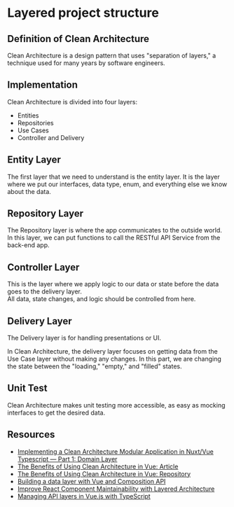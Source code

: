 # Layered project structure

## Definition of Clean Architecture 

Clean Architecture is a design pattern that uses "separation of layers,"
a technique used for many years by software engineers.

## Implementation  

Clean Architecture is divided into four layers: 

- Entities 
- Repositories 
- Use Cases 
- Controller and Delivery 

## Entity Layer

The first layer that we need to understand is the entity layer. It is the
layer where we put our interfaces, data type, enum, and everything else we
know about the data. 

## Repository Layer 

The Repository layer is where the app communicates to the outside world. In
this layer, we can put functions to call the RESTful API Service from the
back-end app. 

## Controller Layer 

This is the layer where we apply logic to our data or state before the data
goes to the delivery layer.  
All data, state changes, and logic should be controlled from here.

## Delivery Layer 

The Delivery layer is for handling presentations or UI. 

In Clean Architecture, the delivery layer focuses on getting data from the
Use Case layer without making any changes. In this part, we are changing the
state between the "loading," "empty," and "filled" states. 

## Unit Test 

Clean Architecture makes unit testing more accessible, as easy as mocking
interfaces to get the desired data. 

## Resources

- [Implementing a Clean Architecture Modular Application in Nuxt/Vue Typescript — Part 1: Domain Layer](https://dirodriguezm.medium.com/implementing-a-clean-architecture-modular-application-in-nuxt-vue-typescript-part-1-domain-layer-ca721f266a58)
- [The Benefits of Using Clean Architecture in Vue: Article](https://www.mitrais.com/news-updates/the-benefits-of-using-clean-architecture-in-vue/)
- [The Benefits of Using Clean Architecture in Vue: Repository](https://github.com/satria1697/vigilant-octo-guide)
- [Building a data layer with Vue and Composition API](https://javascript.plainenglish.io/building-a-data-layer-with-vue-and-composition-api-547cc9761b4c)
- [Improve React Component Maintainability with Layered Architecture](https://blog.bitsrc.io/improve-react-component-maintainability-with-layered-architecture-25e74ba86430)
- [Managing API layers in Vue.js with TypeScript](https://dev.to/blindkai/managing-api-layers-in-vue-js-with-typescript-hno)
